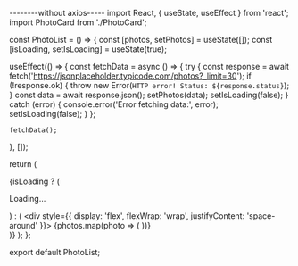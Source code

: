 --------without axios-----
import React, { useState, useEffect } from 'react';
import PhotoCard from './PhotoCard';

const PhotoList = () => {
  const [photos, setPhotos] = useState([]);
  const [isLoading, setIsLoading] = useState(true);

  useEffect(() => {
    const fetchData = async () => {
      try {
        const response = await fetch('https://jsonplaceholder.typicode.com/photos?_limit=30');
        if (!response.ok) {
          throw new Error(`HTTP error! Status: ${response.status}`);
        }
        const data = await response.json();
        setPhotos(data);
        setIsLoading(false);
      } catch (error) {
        console.error('Error fetching data:', error);
        setIsLoading(false);
      }
    };

    fetchData();
  }, []);

  return (
    <div>
      {isLoading ? (
        <p>Loading...</p>
      ) : (
        <div style={{ display: 'flex', flexWrap: 'wrap', justifyContent: 'space-around' }}>
          {photos.map(photo => (
            <PhotoCard key={photo.id} photo={photo} />
          ))}
        </div>
      )}
    </div>
  );
};

export default PhotoList;
